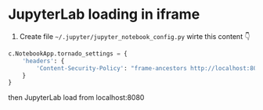 # JupyterLab loading in iframe

1. Create file `~/.jupyter/jupyter_notebook_config.py` wirte this content 👇

``` python
c.NotebookApp.tornado_settings = { 
    'headers': { 
        'Content-Security-Policy': "frame-ancestors http://localhost:8080/ 'self' " 
    }
}
```

then JupyterLab load from localhost:8080

